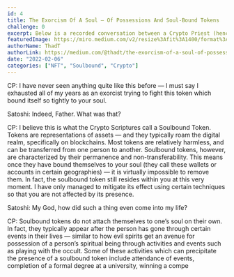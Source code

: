 ```yaml
---
id: 4
title: The Exorcism Of A Soul — Of Possessions And Soul-Bound Tokens
challenge: 0
excerpt: Below is a recorded conversation between a Crypto Priest (henceforth known as CP) and a recently-possessed person (henceforth known as Satoshi) after a harrowing exorcism to rid Satoshi of a digital entity known as a “token” using a strong parasitic force known as soul-binding.
featuredImage: https://miro.medium.com/v2/resize%3Afit%3A1400/format%3Awebp/0%2AMM3z2KtiT8mJmn49.jpg
authorName: ThadT
authorLink: https://medium.com/@thadt/the-exorcism-of-a-soul-of-possessions-and-soul-bound-tokens-22d04a64cb61
date: "2022-02-06"
categories: ["NFT", "Soulbound", "Crypto"]
---
```

CP: I have never seen anything quite like this before — I must say I exhausted all of my years as an exorcist trying to fight this token which bound itself so tightly to your soul.

Satoshi: Indeed, Father. What was that?

CP: I believe this is what the Crypto Scriptures call a Soulbound Token. Tokens are representations of assets — and they typically roam the digital realm, specifically on blockchains. Most tokens are relatively harmless, and can be transferred from one person to another. Soulbound tokens, however, are characterized by their permanence and non-transferability. This means once they have bound themselves to your soul (they call these wallets or accounts in certain geographies) — it is virtually impossible to remove them. In fact, the soulbound token still resides within you at this very moment. I have only managed to mitigate its effect using certain techniques so that you are not affected by its presence.

Satoshi: My God, how did such a thing even come into my life?

CP: Soulbound tokens do not attach themselves to one’s soul on their own. In fact, they typically appear after the person has gone through certain events in their lives — similar to how evil spirits get an avenue for possession of a person’s spiritual being through activities and events such as playing with the occult. Some of these activities which can precipitate the presence of a soulbound token include attendance of events, completion of a formal degree at a university, winning a compe